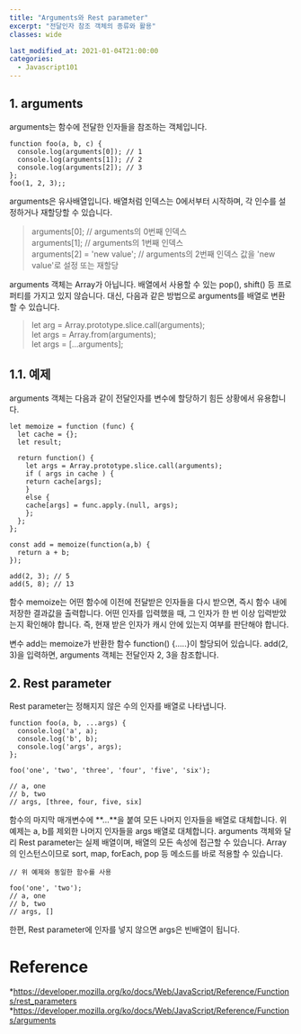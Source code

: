 ```yaml
---
title: "Arguments와 Rest parameter"
excerpt: "전달인자 참조 객체의 종류와 활용"
classes: wide

last_modified_at: 2021-01-04T21:00:00
categories:
  - Javascript101
---
```



## 1. arguments 
arguments는 함수에 전달한 인자들을 참조하는 객체입니다. 

````
function foo(a, b, c) {
  console.log(arguments[0]); // 1
  console.log(arguments[1]); // 2
  console.log(arguments[2]); // 3
};
foo(1, 2, 3);;
````

arguments은 유사배열입니다. 배열처럼 인덱스는 0에서부터 시작하며, 각 인수를 설정하거나 재할당할 수 있습니다.

> arguments[0]; // arguments의 0번째 인덱스    
> arguments[1]; // arguments의 1번째 인덱스    
> arguments[2] = 'new value'; // arguments의 2번째 인덱스 값을 'new value'로 설정 또는 재할당

arguments 객체는 Array가 아닙니다. 배열에서 사용할 수 있는 pop(), shift() 등 프로퍼티를 가지고 있지 않습니다. 대신, 다음과 같은 방법으로 arguments를 배열로 변환할 수 있습니다.

> let arg = Array.prototype.slice.call(arguments);    
> let args = Array.from(arguments);    
> let args = [...arguments];

## 1.1. 예제
arguments 객체는 다음과 같이 전달인자를 변수에 할당하기 힘든 상황에서 유용합니다.
````
let memoize = function (func) {
  let cache = {};
  let result;

  return function() {
    let args = Array.prototype.slice.call(arguments);
    if ( args in cache ) {
    return cache[args];
    }
    else {
    cache[args] = func.apply.(null, args);
    };
  };
};

const add = memoize(function(a,b) {
  return a + b;
});

add(2, 3); // 5
add(5, 8); // 13
````


함수 memoize는 어떤 함수에 이전에 전달받은 인자들을 다시 받으면, 즉시 함수 내에 저장한 결과값을 출력합니다. 어떤 인자를 입력했을 때, 그 인자가 한 번 이상 입력받았는지 확인해야 합니다. 즉, 현재 받은 인자가 캐시 안에 있는지 여부를 판단해야 합니다.

변수 add는 memoize가 반환한 함수 function() {.....}이 할당되어 있습니다. add(2, 3)을 입력하면, arguments 객체는 전달인자 2, 3을 참조합니다.

## 2. Rest parameter
Rest parameter는 정해지지 않은 수의 인자를 배열로 나타냅니다. 

````
function foo(a, b, ...args) {
  console.log('a', a);
  console.log('b', b);
  console.log('args', args);
};

foo('one', 'two', 'three', 'four', 'five', 'six');

// a, one
// b, two
// args, [three, four, five, six]
````

함수의 마지막 매개변수에 **...**을 붙여 모든 나머지 인자들을 배열로 대체합니다. 위 예제는 a, b를 제외한 나머지 인자들을 args 배열로 대체합니다. arguments 객체와 달리 Rest parameter는 실제 배열이며, 배열의 모든 속성에 접근할 수 있습니다. Array의 인스턴스이므로 sort, map, forEach, pop 등 메소드를 바로 적용할 수 있습니다.

````
// 위 예제와 동일한 함수를 사용

foo('one', 'two');
// a, one
// b, two
// args, []
````

한편, Rest parameter에 인자를 넣지 않으면 args은 빈배열이 됩니다.

# Reference
*https://developer.mozilla.org/ko/docs/Web/JavaScript/Reference/Functions/rest_parameters
*https://developer.mozilla.org/ko/docs/Web/JavaScript/Reference/Functions/arguments
